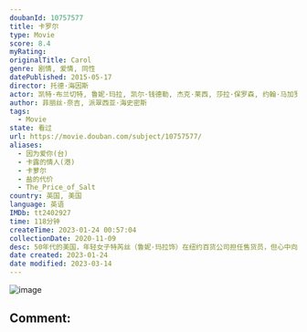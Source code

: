 ```yaml
---
doubanId: 10757577
title: 卡罗尔
type: Movie
score: 8.4
myRating: 
originalTitle: Carol
genre: 剧情, 爱情, 同性
datePublished: 2015-05-17
director: 托德·海因斯
actor: 凯特·布兰切特, 鲁妮·玛拉, 凯尔·钱德勒, 杰克·莱西, 莎拉·保罗森, 约翰·马加罗, 科里·迈克尔·史密斯, 凯文·克劳利, 凯瑞·布朗斯汀, 赛迪·海姆, 吉德雷·莫基利安妮特
author: 菲丽丝·奈吉, 派翠西亚·海史密斯
tags:
  - Movie
state: 看过
url: https://movie.douban.com/subject/10757577/
aliases:
  - 因为爱你(台)
  - 卡露的情人(港)
  - 卡萝尔
  - 盐的代价
  - The_Price_of_Salt
country: 英国, 美国
language: 英语
IMDb: tt2402927
time: 118分钟
createTime: 2023-01-24 00:57:04
collectionDate: 2020-11-09
desc: 50年代的美国，年轻女子特芮丝（鲁妮·玛拉饰）在纽约百货公司担任售货员，但心中向往的却是摄影师工作。某日，一位美丽优雅的金发贵妇卡罗尔（凯特·布兰切特饰）来到百货公司购买圣诞节礼物，结果和特芮丝一...
date created: 2023-01-24
date modified: 2023-03-14
---
```


![image](p2312679154.jpg)

Comment:
---
